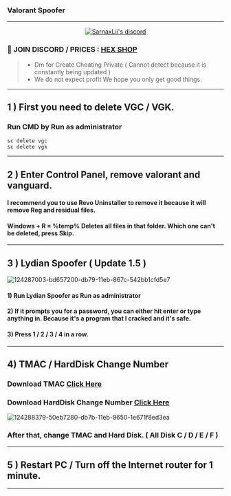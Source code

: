 ### Valorant Spoofer


***
  <p align="center">
    <a href="https://discord.com/users/943374631644045363">
        <img title="Sarnax discord" alt="SarnaxLii's discord" src="https://discord.c99.nl/widget/theme-3/943374631644045363.png"/>
    </a>
</p>


### 💬 JOIN DISCORD / PRICES : [HEX SHOP](https://discord.gg/dF6VGmj5Gm)
> - Dm for Create Cheating Private ( Cannot detect because it is constantly being updated )
> - We do not expect profit We hope you only get good things.
***



## 1 ) First you need to delete VGC / VGK.

### Run CMD by Run as administrator 

```
sc delete vgc
sc delete vgk
```

*****

## 2 ) Enter Control Panel, remove valorant and vanguard.

#### I recommend you to use Revo Uninstaller to remove it because it will remove Reg and residual files.

#### Windows + R = %temp% Deletes all files in that folder. Which one can't be deleted, press Skip.

*****


## 3 ) Lydian Spoofer ( Update 1.5 ) 

![124287003-bd657200-db79-11eb-867c-542bb1cfd5e7](https://user-images.githubusercontent.com/85826349/125176101-03b27500-e1fb-11eb-8c32-e94809ac0573.png)

#### 1) Run Lydian Spoofer as Run as administrator
#### 2) If it prompts you for a password, you can either hit enter or type anything in. Because it's a program that I cracked and it's safe.
#### 3) Press 1 / 2 / 3 / 4 in a row.

*****

## 4) TMAC /  HardDisk Change Number

### Download TMAC [Click Here](https://technitium.com/tmac/)
### Download HardDisk Change Number [Click Here](https://hard-disk-serial-number-changer.en.softonic.com/)
![124288379-50eb7280-db7b-11eb-9650-1e671f8ed3ea](https://user-images.githubusercontent.com/85826349/125176229-0eb9d500-e1fc-11eb-819a-9bd5303df010.png)

### After that, change TMAC and Hard Disk. ( All Disk C / D / E / F )

****

## 5 ) Restart PC / Turn off the Internet router for 1 minute.

****


